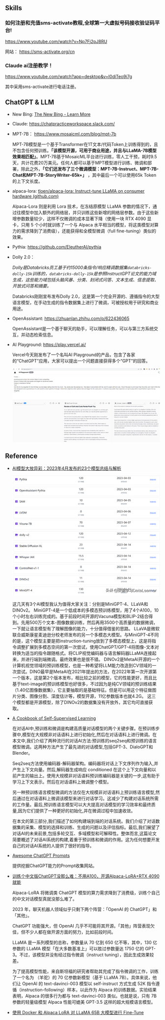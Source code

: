 ## Skills

### 如何注册和充值sms-activate教程,全球第一大虚拟号码接收验证码平台!

https://www.youtube.com/watch?v=Np7Fj2pJ8RU

网站： https://sms-activate.org/cn

### Claude ai注册教学！

https://www.youtube.com/watch?app=desktop&v=I0diTeo9i7g

其中采用sms-activate进行电话注册。

## ChatGPT & LLM

- New Bing: [The New Bing - Learn More](https://www.bing.com/new)

- Claude: https://chatpracticeworkspace.slack.com/

- MPT-7B： https://www.mosaicml.com/blog/mpt-7b

  MPT-7B模型是一个基于Transformer在1T文本/代码Token上训练得到的，且不包含任何预训练。**「该模型开源，可用于商业用途，并且与LLaMA-7B模型效果相匹配」**。MPT-7B基于MosaicML平台进行训练，零人工干预，耗时9.5天，共计花费20万美元。任何人都可以基于MPT模型进行训练、微调和部署，除此之外，**「它们还发布了三个微调模型：MPT-7B-Instruct、MPT-7B-Chat和MPT-7B-StoryWriter-65k+」** ，其中最后一个可以使用65k Token的上下文长度。

- alpaca-lora: [tloen/alpaca-lora: Instruct-tune LLaMA on consumer hardware (github.com)](https://github.com/tloen/alpaca-lora)

  Alpaca-Lora 则是利用 Lora 技术，在冻结原模型 LLaMA 参数的情况下，通过往模型中加入额外的网络层，并只训练这些新增的网络层参数。由于这些新增参数数量较少，这样不仅微调的成本显著下降（使用一块 RTX 4090 显卡，只用 5 个小时就训练了一个与 Alpaca 水平相当的模型，将这类模型对算力的需求降到了消费级），还能获得和全模型微调（full fine-tuning）类似的效果。

- Pythia: https://github.com/EleutherAI/pythia

  

- Dolly 2.0：

  *Dolly是Databricks员工基于约15000条指令/响应精调数据集`databricks-dolly-15k`训练的，`databricks-dolly-15k`是参照InstructGPT论文的能力域生成，这些能力域包括头脑风暴、分类、封闭式问答、文本生成、信息提取、开放式问答和摘要。*

  Databricks刚刚宣布发布Dolly 2.0，这是第一个完全开源的、遵循指令的大型语言模型，在手动生成的指令数据集上进行了微调，可被授权用于研究和商业用途。

- OpenAssistant: https://zhuanlan.zhihu.com/p/622436065

  OpenAssistant是一个基于聊天的助手，可以理解任务，可以与第三方系统交互，并动态检索信息。

- AI Playground: https://play.vercel.ai/

  Vercel今天刚发布了一个名叫AI Playground的产品，包含了各家的“ChatGPT”应用，大家可以提出一个问题直接获得多个“GPT”的回答。
  
  ![image-20230507174025579](images/image-20230507174025579.png)





## Reference

- [AI模型大放异彩：2023年4月发布的23个模型总结与解析](https://www.toutiao.com/article/7228497771072963107/?app=news_article&timestamp=1683448892&use_new_style=1&req_id=2023050716413185C8AC9D4DC44B516CF5&group_id=7228497771072963107&wxshare_count=1&tt_from=weixin&utm_source=weixin&utm_medium=toutiao_android&utm_campaign=client_share&share_token=fc7ecf45-3b82-4301-83e1-06d650caf837&source=m_redirect&wid=1683450705947)

  ![img](images/1eae48ba128045f9b0ce3a0de36d7c20noop.image_iz=58558&from=article.png)

   这几天有3个AI模型我认为值得大家关注：分别是MiniGPT-4、LLaVA和DINOv2。
MiniGPT-4是一个低成本的多模态预训练模型，用了4个A100，10个小时左右训练完成的。基于前段时间开源的Vacuna模型和BLIP-2结合得到。先用500万个文本-图像数据训练，然后再用3500个高质量的数据微调，一下就让语言模型有了理解图像的能力，十分值得借鉴的思路。
LLaVA是微软联合威斯康星麦迪逊分校老师发布的另一个多模态大模型。与MiniGPT-4不同的是，这个模型主要是把instruction-tuning放到了多模态模型上，这是将指令调整扩展到多模态空间的第一次尝试，使用ChatGPT/GPT-4将图像-文本对转换为适当的指令跟随格式。将CLIP视觉编码器与语言解码器LLaMA连接起来，并进行端到端微调。最终效果也是很不错。
DINOv2是MetaAI开源的一个计算机视觉领域的预训练模型，也是一种希望将LLM能力改造到CV领域的一次尝试。DINO最早是MetaAI在2021年提出的方法，在2022年第一次开源第一个版本，这是第2个版本发布，相比较之前的模型，它的性能更好，而且比基于text-image的预训练模型也好很多，不过因为是纯CV领域的预训练结果（1.40亿图像数据集），它主要抽取的是基础特征。但是可以用这个特征做图片分类、图像分割、深度估计等，模型开源，11亿参数版本也就4.2G。
这三个模型都是开源模型，除了DINOv2的数据集没有开放外，其它均可直接获取。	

- [A Cookbook of Self-Supervised Learning](https://arxiv.org/pdf/2304.12210.pdf)

  在对话AI中,预训练和微调是构建高质量对话模型的两个关键步骤。在预训练步骤中,模型在大规模非对话语料上进行初始化,然后在对话语料上进行微调。在本文中,我们介绍了两种流行的对话AI方法:预训练的seq2seq和预训练的语言模型微调。这两种方法产生了最先进的对话模型,包括GPT-3、DialoGPT和Blender。

  Seq2seq方法使用编码器-解码器架构。编码器将对话上下文序列作为输入,并产生上下文向量。然后,解码器生成响应 conditioned 在这个上下文向量和以前产生的输出上。使用大规模非对话语料预训练编码器是关键的一步,这有助于学习上下文表示。然后在对话语料上微调整个模型。

  另一种预训练语言模型微调的方法仅在大规模非对话语料上预训练语言模型,然后通过在对话语料上微调该模型来进行对话学习。这减少了构建对话系统所需的工作量。最后,预训练语言模型可以大大提高对话模型的学习效率和最终质量,因为它们提供了一种更好的初始化,并在微调过程中加速收敛。

  在本文的第三部分,我们描述了如何构建端到端的对话系统。我们介绍了对话数据集的采集、模型的选择和训练、生成的问题以及评估指标。最后,我们展望了对话AI的未来前景,包括多轮交互、多域模型和可解释性。整体而言,这篇论文简要概述了对话AI系统的构建,着重于预训练和微调的作用。这为任何想要开发自己的对话AI系统的人提供了很好的指导。

- [Awesome ChatGPT Prompts](https://www.toutiao.com/article/7225262699532337698/)

  提供挖掘ChatGPT能力的Prompt收集网站。
  
- [训练个中文版ChatGPT没那么难：不用A100，开源Alpaca-LoRA+RTX 4090就能](https://mp.weixin.qq.com/s?__biz=MzA3MzI4MjgzMw==&mid=2650871883&idx=1&sn=2aae485c9a0241c54e1588873597ef3f)

  Alpaca-LoRA 将微调类 ChatGPT 模型的算力需求降到了消费级，训练个自己的中文对话模型真就没那么难了。

  2023 年，聊天机器人领域似乎只剩下两个阵营：「OpenAI 的 ChatGPT」和「其他」。

  ChatGPT 功能强大，但 OpenAI 几乎不可能将其开源。「其他」阵营表现欠佳，但不少人都在做开源方面的努力，比如前段时间。

  LLaMA 是一系列模型的总称，参数量从 70 亿到 650 亿不等，其中，130 亿参数的 LLaMA 模型「在大多数基准上」可以胜过参数量达 1750 亿的 GPT-3。不过，该模型并没有经过指令微调（instruct tuning），因此生成效果较差。

  为了提高模型性能，来自斯坦福的研究者帮助其完成了指令微调的工作，训练了一个名为 （羊驼）的 70 亿参数新模型（基于 LLaMA 7B）。具体来说，他们让 OpenAI 的 text-davinci-003 模型以 self-instruct 方式生成 52K 指令遵循（instruction-following）样本，以此作为 Alpaca 的训练数据。实验结果表明，Alpaca 的很多行为都与 text-davinci-003 类似。也就是说，只有 7B 参数的轻量级模型 Alpaca 性能可媲美 GPT-3.5 这样的超大规模语言模型。

- [使用 Docker 和 Alpaca LoRA 对 LLaMA 65B 大模型进行 Fine-Tune](https://soulteary.com/2023/03/25/model-finetuning-on-llama-65b-large-model-using-docker-and-alpaca-lora.html)